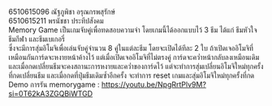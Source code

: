 6510615096 ณัฐภูพิชา อรุณกรพสุรักษ์  
6510615211 พรนัชชา ประทีปสังคม  
Memory Game เป็นเกมจับคู่เพื่อทดสอบความจำ โดยเกมนี้ได้ออกแบบไว้ 3 ธีม ได้แก่ ธีมหัวใจ ธีมกีฬา และธีมเบเกอรี่  
ซึ่งจะมีการสุ่มอิโมจิเพื่อเล่นจับคู่จำนวน 8 คู่ในแต่ละธีม โดยจะเปิดได้ทีละ 2 ใบ ถ้าเปิดเจออิโมจิที่เหมือนกันการ์ดจะหงายหน้าค้างไว้ แต่เมื่อเปิดเจออิโมจิที่ไม่ตรงคู่ การ์ดจะคว่ำหน้ากลับลงเหมือนเดิม  
และเมื่อกดเปลี่ยนธีมจะคงสถานะการหงายและคว่ำของการ์ดไว้ แต่จะทำการสุ่มเปลี่ยนอิโมจิใหม่ทุกครั้งที่กดเปลี่ยนธีม และเมื่อกดที่ปุ่มธีมเดิมซ้ำอีกครั้ง จะทำการ reset เกมและสุ่มอิโมจิใหม่ทุกครั้งที่กด  
Demo การรัน memorygame : https://youtu.be/NpgRrtPlv9M?si=0T62kA3ZGQBiWTGD
